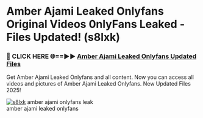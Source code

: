 # Amber Ajami Leaked Onlyfans Original Videos 0nlyFans Leaked - Files Updated! (s8lxk)

<h3>🔴 CLICK HERE 🌐==►► <a href="https://tinyurl.com/x26r9saj" rel="nofollow">Amber Ajami Leaked Onlyfans Updated Files</a></h3>

Get Amber Ajami Leaked Onlyfans and all content. Now you can access all videos and pictures of Amber Ajami Leaked Onlyfans. New Updated Files 2025!

[![s8lxk](https://i.imgur.com/LkgZPqh.gif)](https://tinyurl.com/x26r9saj)
amber ajami onlyfans leak<br>
amber ajami leaked onlyfans